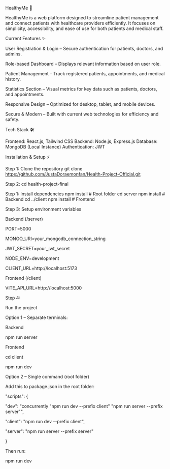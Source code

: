 HealthyMe 🏥

HealthyMe is a web platform designed to streamline patient management and connect patients with healthcare providers efficiently. It focuses on simplicity, accessibility, and ease of use for both patients and medical staff.

Current Features ✨

User Registration & Login – Secure authentication for patients, doctors, and admins.

Role-based Dashboard – Displays relevant information based on user role.

Patient Management – Track registered patients, appointments, and medical history.

Statistics Section – Visual metrics for key data such as patients, doctors, and appointments.

Responsive Design – Optimized for desktop, tablet, and mobile devices.

Secure & Modern – Built with current web technologies for efficiency and safety.

Tech Stack 🛠️

Frontend: React.js, Tailwind CSS
Backend: Node.js, Express.js
Database: MongoDB (Local Instance)
Authentication: JWT


Installation & Setup ⚡

Step 1:
Clone the repository
git clone https://github.com/JustaDoraemonfan/Health-Project-Official.git

Step 2:
cd health-project-final

Step 1:
Install dependencies
npm install # Root folder
cd server
npm install # Backend
cd ../client
npm install # Frontend

Step 3:
Setup environment variables

Backend (/server)

PORT=5000

MONGO_URI=your_mongodb_connection_string

JWT_SECRET=your_jwt_secret

NODE_ENV=development

CLIENT_URL=http://localhost:5173

Frontend (/client)

VITE_API_URL=http://localhost:5000

Step 4:

Run the project

Option 1 – Separate terminals:

Backend

npm run server

Frontend

cd client

npm run dev

Option 2 – Single command (root folder)

Add this to package.json in the root folder:

"scripts": {

"dev": "concurrently "npm run dev --prefix client" "npm run server --prefix server"",

"client": "npm run dev --prefix client",

"server": "npm run server --prefix server"

}

Then run:

npm run dev
